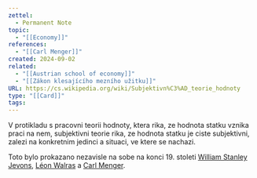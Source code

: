 ```yaml
---
zettel:
  - Permanent Note
topic:
  - "[[Economy]]"
references:
  - "[[Carl Menger]]"
created: 2024-09-02
related:
  - "[[Austrian school of economy]]"
  - "[[Zákon klesajícího mezního užitku]]"
URL: https://cs.wikipedia.org/wiki/Subjektivn%C3%AD_teorie_hodnoty
type: "[[Card]]"
tags:
---
```


V protikladu s pracovni teorii hodnoty, ktera rika, ze hodnota statku vznika praci na nem, subjektivni teorie rika, ze hodnota statku je ciste subjektivni, zalezi na konkretnim jedinci a situaci, ve ktere se nachazi.

Toto bylo prokazano nezavisle na sobe na konci 19. stoleti [William Stanley Jevons](https://cs.wikipedia.org/wiki/William_Stanley_Jevons "William Stanley Jevons"), [Léon Walras](https://cs.wikipedia.org/wiki/L%C3%A9on_Walras "Léon Walras") a [Carl Menger](https://cs.wikipedia.org/wiki/Carl_Menger "Carl Menger").